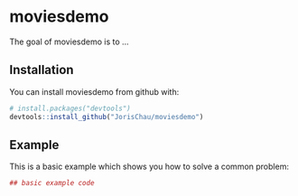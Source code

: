 
<!-- README.md is generated from README.Rmd. Please edit that file -->
moviesdemo
==========

The goal of moviesdemo is to ...

Installation
------------

You can install moviesdemo from github with:

``` r
# install.packages("devtools")
devtools::install_github("JorisChau/moviesdemo")
```

Example
-------

This is a basic example which shows you how to solve a common problem:

``` r
## basic example code
```
